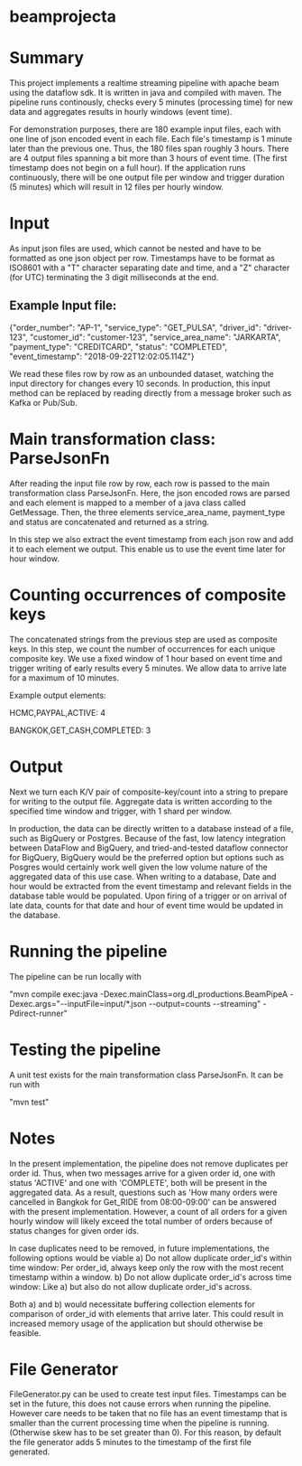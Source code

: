 # beamprojecta


# Summary
This project implements a realtime streaming pipeline with apache beam using the dataflow sdk. It is written in java and compiled with maven. The pipeline runs continously, checks every 5 minutes (processing time) for new data and aggregates results in hourly windows (event time).

For demonstration purposes, there are 180 example input files, each with one line of json encoded event in each file. Each file's timestamp is 1 minute later than the previous one. Thus, the 180 files span roughly 3 hours. There are 4 output files spanning a bit more than 3 hours of event time. (The first timestamp does not begin on a full hour). If the application runs continuously, there will be one output file per window and trigger duration (5 minutes) which will result in 12 files per hourly window. 

# Input
As input json files are used, which cannot be nested and have to be formatted as one json object per row. Timestamps have to be format as ISO8601 with a "T" character separating date and time, and a "Z" character (for UTC) terminating the 3 digit milliseconds at the end. 

## Example Input file:
{"order_number": "AP-1", "service_type": "GET_PULSA", "driver_id": "driver-123", "customer_id": "customer-123", "service_area_name": "JARKARTA", "payment_type": "CREDITCARD", "status": "COMPLETED", "event_timestamp": "2018-09-22T12:02:05.114Z"}

We read these files row by row as an unbounded dataset, watching the input directory for changes every 10 seconds. In production, this input method can be replaced by reading directly from a message broker such as Kafka or Pub/Sub. 


# Main transformation class: ParseJsonFn
After reading the input file row by row, each row is passed to the main transformation class ParseJsonFn. Here, the json encoded rows are parsed and each element is mapped to a member of a java class called GetMessage. Then, the three elements service_area_name, payment_type and status are concatenated and returned as a string. 

In this step we also extract the event timestamp from each json row and add it to each element we output. This enable us to use the event time later for hour window. 

# Counting occurrences of composite keys
The concatenated strings from the previous step are used as composite keys. In this step, we count the number of occurrences for each unique composite key. 
We use a fixed window of 1 hour based on event time and trigger writing of early results every 5 minutes. We allow data to arrive late for a maximum of 10 minutes.

Example output elements:

HCMC,PAYPAL,ACTIVE: 4

BANGKOK,GET_CASH,COMPLETED: 3

# Output
Next we turn each K/V pair of composite-key/count into a string to prepare for writing to the output file. Aggregate data is written according to the specified time window and trigger, with 1 shard per window. 

In production, the data can be directly written to a database instead of a file, such as BigQuery or Postgres. Because of the fast, low latency integration between DataFlow and BigQuery, and tried-and-tested dataflow connector for BigQuery, BigQuery would be the preferred option but options such as Posgres would certainly work well given the low volume nature of the aggregated data of this use case. When writing to a database, Date and hour would be extracted from the event timestamp and relevant fields in the database table would be populated. Upon firing of a trigger or on arrival of late data, counts for that date and hour of event time would be updated in the database.  

# Running the pipeline
The pipeline can be run locally with 

"mvn compile exec:java -Dexec.mainClass=org.dl_productions.BeamPipeA -Dexec.args="--inputFile=input/*.json --output=counts --streaming" -Pdirect-runner"


# Testing the pipeline
A unit test exists for the main transformation class ParseJsonFn. It can be run with 

"mvn test"

# Notes
In the present implementation, the pipeline does not remove duplicates per order id. Thus, when two messages arrive for a given order id, one with status 'ACTIVE' and one with 'COMPLETE', both will be present in the aggregated data. As a result, questions such as 'How many orders were cancelled in Bangkok for Get_RIDE from 08:00-09:00' can be answered with the present implementation. However, a count of all orders for a given hourly window will likely exceed the total number of orders because of status changes for given order ids.

In case duplicates need to be removed, in future implementations, the following options would be viable
a) Do not allow duplicate order_id's within time window: Per order_id, always keep only the row with the most recent timestamp within a window. 
b) Do not allow duplicate order_id's across time window: Like a) but also do not allow duplicate order_id's across. 

Both a) and b) would necessitate buffering collection elements for comparison of order_id with elements that arrive later. This could result in increased memory usage of the application but should otherwise be feasible. 

# File Generator
FileGenerator.py can be used to create test input files. Timestamps can be set in the future, this does not cause errors when running the pipeline. However care needs to be taken that no file has an event timestamp that is smaller than the current processing time when the pipeline is running. (Otherwise skew has to be set greater than 0). For this reason, by default the file generator adds 5 minutes to the timestamp of the first file generated. 






